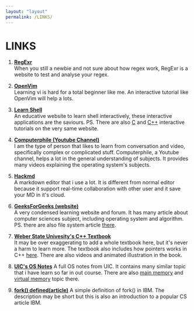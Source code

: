 ```yaml
---
layout: "layout"
permalink: /LINKS/
---
```


# LINKS

1. <b>[RegExr](https://regexr.com/)</b><br>
When you still a newbie and not sure about how regex work, RegExr is a website to test and analyse your regex.

2. <b>[OpenVim](https://www.openvim.com/tutorial.html)</b><br>
Learning vi is hard for a total beginner like me. An interactive tutorial like OpenVim will help a lots.

3. <b>[Learn Shell](https://www.learnshell.org)</b><br>
An educative website to learn shell interactively, these interactive applications are the saviours. PS. There are also [C](https://www.learn-c.org/) and [C++](https://www.learn-cpp.org/) interactive tutorials on the very same website.

4. <b>[Computerphile (Youtube Channel)](https://www.youtube.com/user/Computerphile)</b><br>
I am the type of person that likes to learn from conversation and video, specifically complex or complicated stuff. Computerphile, a Youtube channel, helps a lot in the general understanding of subjects. It provides many videos explaining the operating system's subjects.

5. <b>[Hackmd](https://hackmd.io/?nav=overview)</b><br>
A markdown editor that i use a lot. It is different from normal editor because it support real-time collaboration with other user and it save your MD in it's cloud.

6. <b>[GeeksForGeeks (website)](https://www.geeksforgeeks.org/)</b><br>
A very condensed learning website and forum. It has many article about computer sciences subject, including operating system and algorithm. PS. there are also file system article [there](https://www.geeksforgeeks.org/file-systems-in-operating-system/).

7. <b>[Weber State Univesity's C++ Textbook](http://icarus.cs.weber.edu/~dab/cs1410/textbook/index.html)</b><br>
It may be over exaggerating to add a whole textbook here, but it's never a harm to learn more. The textbook also includes how pointers works in C++ [here](http://icarus.cs.weber.edu/~dab/cs1410/textbook/pointers.html). There are also videos and animated illustration in the book.

8. <b>[UIC's OS Notes](https://www.cs.uic.edu/~jbell/CourseNotes/OperatingSystems/)</b>
A full OS notes from UIC. It contains many similar topic that i have learn so far in out course. There are also [main memory](https://www.cs.uic.edu/~jbell/CourseNotes/OperatingSystems/8_MainMemory.html) and [virtual memory](https://www.cs.uic.edu/~jbell/CourseNotes/OperatingSystems/9_VirtualMemory.html) topic there.

9. <b>[fork() defined(article)](https://www.ibm.com/docs/en/zos/2.3.0?topic=functions-fork-create-new-process)</b>
A simple definition of fork() in IBM. The description may be short but this is also an introduction to a popular CS article IBM. 
